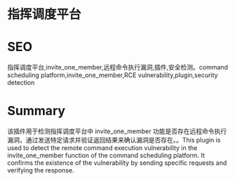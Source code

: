 # 指挥调度平台
# SEO
指挥调度平台,invite_one_member,远程命令执行漏洞,插件,安全检测。command scheduling platform,invite_one_member,RCE vulnerability,plugin,security detection
# Summary
该插件用于检测指挥调度平台中 invite_one_member 功能是否存在远程命令执行漏洞，通过发送特定请求并验证返回结果来确认漏洞是否存在。。This plugin is used to detect the remote command execution vulnerability in the invite_one_member function of the command scheduling platform. It confirms the existence of the vulnerability by sending specific requests and verifying the response.
